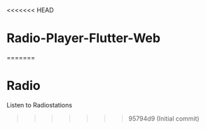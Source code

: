 <<<<<<< HEAD
# Radio-Player-Flutter-Web
=======
# Radio
Listen to Radiostations
>>>>>>> 95794d9 (Initial commit)
